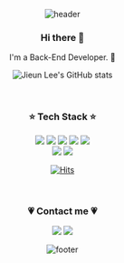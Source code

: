 <div align="center">
            
![header](https://capsule-render.vercel.app/api?type=wave&color=auto&height=300&section=header)

</div>

<h3 align="center"> Hi there 👋 </h3>
<p align="center">I'm a Back-End Developer. 🌱</p>

<div align="center">
            
![Jieun Lee's GitHub stats](https://github-readme-stats.vercel.app/api?username=jieunee2&&show_icons=true&theme=cobalt)

</div><br>

<h3 align="center"> ⭐ Tech Stack ⭐ </h3>
<p align="center">
<img src="https://img.shields.io/badge/HTML-E34F26?style=flat-square&logo=html5&logoColor=white"/>
<img src="https://img.shields.io/badge/CSS-1572B6?style=flat-square&logo=css3&logoColor=white"/>
<img src="https://img.shields.io/badge/JSP-007396?style=flat-square&logo=java&logoColor=white"/>
<img src="https://img.shields.io/badge/Java-007396?style=flat-square&logo=Java&logoColor=white"/>
<img src="https://img.shields.io/badge/Spring-6DB33F?style=flat-square&logo=Spring&logoColor=white"/><br>
<img src="https://img.shields.io/badge/OracleDB-F80000?style=flat-square&logo=oracle&logoColor=white"/>
<img src="https://img.shields.io/badge/Mysql-E6B91E?style=flat-square&logo=MySql&logoColor=white"/>
</p>

<div align="center">
  
[![Hits](https://hits.seeyoufarm.com/api/count/incr/badge.svg?url=https%3A%2F%2Fgithub.com%2Fjieunee2%2Fhit-counter&count_bg=%23454A41&title_bg=%23D32A6C&icon=&icon_color=%23E7E7E7&title=hits&edge_flat=false)](https://hits.seeyoufarm.com)

</div><br>

<h3 align="center"> 💗 Contact me 💗 </h3>
<div align="center">
            
<a href="https://velog.io/@jejjang" target="_blank"><img src="https://img.shields.io/badge/Blog-black?style=flat-square&logo=GitHub%20Sponsors&logoColor=white"/></a>
<a href="mailto:lje980620@gmail.com" target="_blank"><img src="https://img.shields.io/badge/-Gmail-EA4335?style=flat-square&logo=Gmail&logoColor=white"/></a>

</div>

<div align="center">
            
![footer](https://capsule-render.vercel.app/api?type=wave&color=auto&height=200&section=footer)

</div>

<!--
**jieunee2/jieunee2** is a ✨ _special_ ✨ repository because its `README.md` (this file) appears on your GitHub profile.

Here are some ideas to get you started:

- 🔭 I’m currently working on ...
- 🌱 I’m currently learning ...
- 👯 I’m looking to collaborate on ...
- 🤔 I’m looking for help with ...
- 💬 Ask me about ...
- 📫 How to reach me: ...
- 😄 Pronouns: ...
- ⚡ Fun fact: ...
-->
